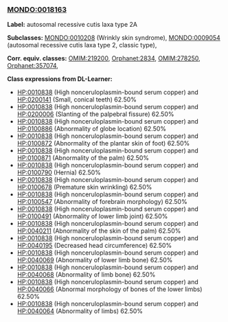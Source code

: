 
### [MONDO:0018163](http://purl.obolibrary.org/obo/MONDO_0018163)
**Label:** autosomal recessive cutis laxa type 2A

**Subclasses:** [MONDO:0010208](http://purl.obolibrary.org/obo/MONDO_0010208) (Wrinkly skin syndrome), [MONDO:0009054](http://purl.obolibrary.org/obo/MONDO_0009054) (autosomal recessive cutis laxa type 2, classic type), 

**Corr. equiv. classes:** [OMIM:219200](http://purl.obolibrary.org/obo/OMIM_219200), [Orphanet:2834](http://www.orpha.net/ORDO/Orphanet_2834), [OMIM:278250](http://purl.obolibrary.org/obo/OMIM_278250), [Orphanet:357074](http://www.orpha.net/ORDO/Orphanet_357074), 

**Class expressions from DL-Learner:**

- [HP:0010838](http://purl.obolibrary.org/obo/HP_0010838) (High nonceruloplasmin-bound serum copper) and [HP:0200141](http://purl.obolibrary.org/obo/HP_0200141) (Small, conical teeth) 62.50%
- [HP:0010838](http://purl.obolibrary.org/obo/HP_0010838) (High nonceruloplasmin-bound serum copper) and [HP:0200006](http://purl.obolibrary.org/obo/HP_0200006) (Slanting of the palpebral fissure) 62.50%
- [HP:0010838](http://purl.obolibrary.org/obo/HP_0010838) (High nonceruloplasmin-bound serum copper) and [HP:0100886](http://purl.obolibrary.org/obo/HP_0100886) (Abnormality of globe location) 62.50%
- [HP:0010838](http://purl.obolibrary.org/obo/HP_0010838) (High nonceruloplasmin-bound serum copper) and [HP:0100872](http://purl.obolibrary.org/obo/HP_0100872) (Abnormality of the plantar skin of foot) 62.50%
- [HP:0010838](http://purl.obolibrary.org/obo/HP_0010838) (High nonceruloplasmin-bound serum copper) and [HP:0100871](http://purl.obolibrary.org/obo/HP_0100871) (Abnormality of the palm) 62.50%
- [HP:0010838](http://purl.obolibrary.org/obo/HP_0010838) (High nonceruloplasmin-bound serum copper) and [HP:0100790](http://purl.obolibrary.org/obo/HP_0100790) (Hernia) 62.50%
- [HP:0010838](http://purl.obolibrary.org/obo/HP_0010838) (High nonceruloplasmin-bound serum copper) and [HP:0100678](http://purl.obolibrary.org/obo/HP_0100678) (Premature skin wrinkling) 62.50%
- [HP:0010838](http://purl.obolibrary.org/obo/HP_0010838) (High nonceruloplasmin-bound serum copper) and [HP:0100547](http://purl.obolibrary.org/obo/HP_0100547) (Abnormality of forebrain morphology) 62.50%
- [HP:0010838](http://purl.obolibrary.org/obo/HP_0010838) (High nonceruloplasmin-bound serum copper) and [HP:0100491](http://purl.obolibrary.org/obo/HP_0100491) (Abnormality of lower limb joint) 62.50%
- [HP:0010838](http://purl.obolibrary.org/obo/HP_0010838) (High nonceruloplasmin-bound serum copper) and [HP:0040211](http://purl.obolibrary.org/obo/HP_0040211) (Abnormality of the skin of the palm) 62.50%
- [HP:0010838](http://purl.obolibrary.org/obo/HP_0010838) (High nonceruloplasmin-bound serum copper) and [HP:0040195](http://purl.obolibrary.org/obo/HP_0040195) (Decreased head circumference) 62.50%
- [HP:0010838](http://purl.obolibrary.org/obo/HP_0010838) (High nonceruloplasmin-bound serum copper) and [HP:0040069](http://purl.obolibrary.org/obo/HP_0040069) (Abnormality of lower limb bone) 62.50%
- [HP:0010838](http://purl.obolibrary.org/obo/HP_0010838) (High nonceruloplasmin-bound serum copper) and [HP:0040068](http://purl.obolibrary.org/obo/HP_0040068) (Abnormality of limb bone) 62.50%
- [HP:0010838](http://purl.obolibrary.org/obo/HP_0010838) (High nonceruloplasmin-bound serum copper) and [HP:0040066](http://purl.obolibrary.org/obo/HP_0040066) (Abnormal morphology of bones of the lower limbs) 62.50%
- [HP:0010838](http://purl.obolibrary.org/obo/HP_0010838) (High nonceruloplasmin-bound serum copper) and [HP:0040064](http://purl.obolibrary.org/obo/HP_0040064) (Abnormality of limbs) 62.50%


